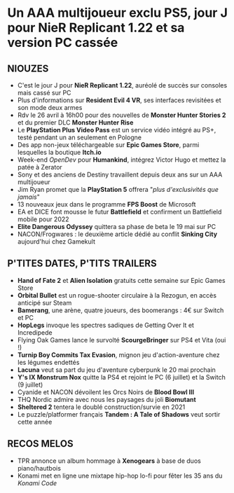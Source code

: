 # Un AAA multijoueur exclu PS5, jour J pour NieR Replicant 1.22 et sa version PC cassée

## NIOUZES

- C'est le jour J pour **NieR Replicant 1.22**, auréolé de succès sur consoles mais cassé sur PC
- Plus d'informations sur **Resident Evil 4 VR**, ses interfaces revisitées et son mode deux armes
- Rdv le 26 avril à 16h00 pour des nouvelles de **Monster Hunter Stories 2** et du premier DLC **Monster Hunter Rise**
- Le **PlayStation Plus Video Pass** est un service vidéo intégré au PS+, testé pendant un an seulement en Pologne
- Des app non-jeux téléchargeable sur **Epic Games Store**, parmi lesquelles la boutique **Itch.io**
- Week-end *OpenDev* pour **Humankind**, intégrez Victor Hugo et mettez la patée à Zerator
- Sony et des anciens de Destiny travaillent depuis deux ans sur un AAA multijoueur
- Jim Ryan promet que la **PlayStation 5** offrera "*plus d'exclusivités que jamais*"
- 13 nouveaux jeux dans le programme **FPS Boost** de Microsoft
- EA et DICE font mousse le futur **Battlefield** et confirment un Battlefield mobile pour 2022
- **Elite Dangerous Odyssey** quittera sa phase de beta le 19 mai sur PC
- NACON/Frogwares : le deuxième article dédié au conflit **Sinking City** aujourd'hui chez Gamekult

## P'TITES DATES, P'TITS TRAILERS

- **Hand of Fate 2** et **Alien Isolation** gratuits cette semaine sur Epic Games Store
- **Orbital Bullet** est un rogue-shooter circulaire à la Rezogun, en accès anticipé sur Steam
- **Bamerang**, une arène, quatre joueurs, des boomerangs : 4€ sur Switch et PC
- **HopLegs** invoque les spectres sadiques de Getting Over It et Incredipede 
- Flying Oak Games lance le survolté **ScourgeBringer** sur PS4 et Vita (oui !)
- **Turnip Boy Commits Tax Evasion**, mignon jeu d'action-aventure chez les légumes endettés
- **Lacuna** veut sa part du jeu d'aventure cyberpunk le 20 mai prochain
- **Y's IX Monstrum Nox** quitte la PS4 et rejoint le PC (6 juillet) et la Switch (9 juillet)
- Cyanide et NACON dévoilent les Orcs Noirs de **Blood Bowl III**
- THQ Nordic admire avec nous les paysages du joli **Biomutant**
- **Sheltered 2** tentera le doublé construction/survie en 2021
- Le puzzle/platformer français **Tandem : A Tale of Shadows** veut sortir cette année

## RECOS MELOS

- TPR annonce un album hommage à **Xenogears** à base de duos piano/hautbois
- Konami met en ligne une mixtape hip-hop lo-fi pour fêter les 35 ans du *Konami Code*
